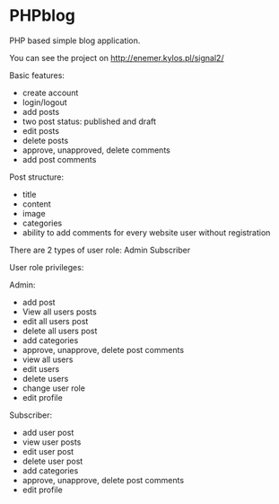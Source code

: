 # PHPblog

PHP based simple blog application. 

You can see the project on http://enemer.kylos.pl/signal2/

Basic features:
- create account
- login/logout
- add posts
- two post status: published and draft
- edit posts
- delete posts
- approve, unapproved, delete comments
- add post comments


Post structure:
- title
- content
- image
- categories
- ability to add comments for every website user without registration


There are 2 types of user role:
Admin
Subscriber


User role privileges:

Admin:
- add post
- View all users posts
- edit all users post
- delete all users post
- add categories
- approve, unapprove, delete post comments
- view all users
- edit users
- delete users
- change user role
- edit profile

Subscriber:

- add user post
- view user posts
- edit user post
- delete user post
- add categories
- approve, unapprove, delete post comments
- edit profile


